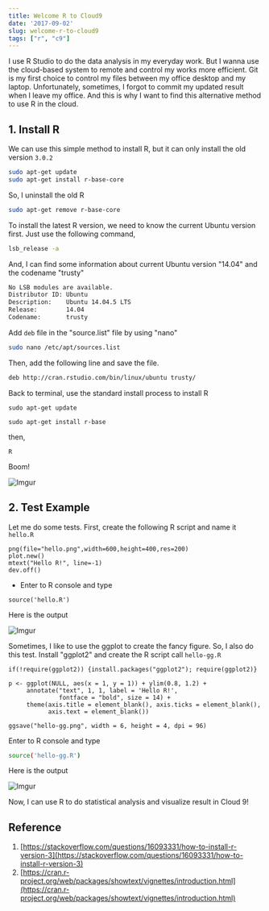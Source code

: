 ```yaml
---
title: Welcome R to Cloud9
date: '2017-09-02'
slug: welcome-r-to-cloud9
tags: ["r", "c9"]
---
```


I use R Studio to do the data analysis in my everyday work. 
But I wanna use the cloud-based system to remote and control my works more efficient.
Git is my first choice to control my files between my office desktop and my laptop. 
Unfortunately, sometimes, I forgot to commit my updated result when I leave my office.
And this is why I want to find this alternative method to use R in the cloud.

## 1. Install R

We can use this simple method to install R, but it can only install the old version `3.0.2`

```bash
sudo apt-get update 
sudo apt-get install r-base-core
```

So, I uninstall the old R 

```bash
sudo apt-get remove r-base-core
```

To install the latest R version, we need to know the current Ubuntu version first. Just use the following command,

```bash
lsb_release -a
```

And, I can find some information about current Ubuntu version "14.04" and the codename "trusty"

```bash
No LSB modules are available.
Distributor ID: Ubuntu
Description:    Ubuntu 14.04.5 LTS
Release:        14.04
Codename:       trusty
```

Add `deb` file in the "source.list" file by using "nano"

```bash
sudo nano /etc/apt/sources.list    
```

Then, add the following line and save the file.

```bash
deb http://cran.rstudio.com/bin/linux/ubuntu trusty/
```

Back to terminal, use the standard install process to install R

```
sudo apt-get update
```

```
sudo apt-get install r-base
```

then,

```
R
```

Boom!

![Imgur](https://i.imgur.com/WKh7TpL.png)


## 2. Test Example 

Let me do some tests. First, create the following R script and name it `hello.R`

```
png(file="hello.png",width=600,height=400,res=200)
plot.new()
mtext("Hello R!", line=-1)
dev.off()
```

- Enter to R console and type

```
source('hello.R')
```

Here is the output

![Imgur](https://i.imgur.com/ygu89QM.png)

Sometimes, I like to use the ggplot to create the fancy figure. So, I also do this test. Install "ggplot2" and create the R script call `hello-gg.R`

```
if(!require(ggplot2)) {install.packages("ggplot2"); require(ggplot2)}

p <- ggplot(NULL, aes(x = 1, y = 1)) + ylim(0.8, 1.2) +
     annotate("text", 1, 1, label = 'Hello R!',
              fontface = "bold", size = 14) +
     theme(axis.title = element_blank(), axis.ticks = element_blank(),
           axis.text = element_blank())

ggsave("hello-gg.png", width = 6, height = 4, dpi = 96)
```

Enter to R console and type

```bash
source('hello-gg.R')
```

Here is the output

![Imgur](https://i.imgur.com/VQf5uiS.png)

Now, I can use R to do statistical analysis and visualize result in Cloud 9!

## Reference
1. [https://stackoverflow.com/questions/16093331/how-to-install-r-version-3](https://stackoverflow.com/questions/16093331/how-to-install-r-version-3)
2. [https://cran.r-project.org/web/packages/showtext/vignettes/introduction.html](https://cran.r-project.org/web/packages/showtext/vignettes/introduction.html)
